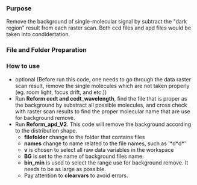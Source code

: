 ### Purpose
Remove the background of single-molecular signal by subtract the "dark region" result from each raster scan. Both ccd files and apd files would be taken into condidertation. 

### File and Folder Preparation


### How to use
- optional (Before run this code, one needs to go through the data raster scan result, remove the single molecules which are not taken properly (eg. room light, focus drift, and etc.))
- Run <b>Reform ccdt and ccdt_wavelength</b>, find the file that is proper as the background by substract all possible molecules, and cross check with raster scan results to find the proper molecular name that are use for background remove.
- Run <b>Reform_apd_V2</b>. This code will remove the background according to the distribution shape.
  - <b>filefolder</b> change to the folder that contains files
  - <b>names</b> change to name related to the file names, such as '\*d\*d\*'
  - <b>v</b> is chosen to select all raw data variables in the workspace
  - <b>BG</b> is set to the name of background files name. 
  - <b>bin_min</b> is used to select the range use for background remove. It needs to be as large as possible.
  - Pay attention to <b>clearvars</b> to avoid errors.
